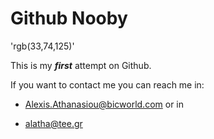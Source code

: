 # Github Nooby
'rgb(33,74,125)'

This is my **_first_** attempt on Github.

If you want to contact me you can reach me in:

+ Alexis.Athanasiou@bicworld.com  or in 

+ alatha@tee.gr
